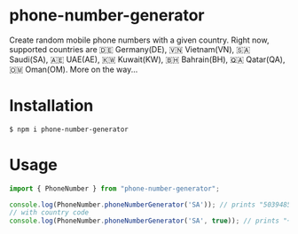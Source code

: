 # phone-number-generator

Create random mobile phone numbers with a given country.
Right now, supported countries are
🇩🇪 Germany(DE),
🇻🇳 Vietnam(VN),
🇸🇦 Saudi(SA),
🇦🇪 UAE(AE),
🇰🇼 Kuwait(KW),
🇧🇭 Bahrain(BH),
🇶🇦 Qatar(QA),
🇴🇲 Oman(OM). 
More on the way...

# Installation

```sh
$ npm i phone-number-generator
```

# Usage

```js
import { PhoneNumber } from "phone-number-generator";

console.log(PhoneNumber.phoneNumberGenerator('SA')); // prints "5039485900"
// with country code
console.log(PhoneNumber.phoneNumberGenerator('SA', true)); // prints "+9665039485900"
```
